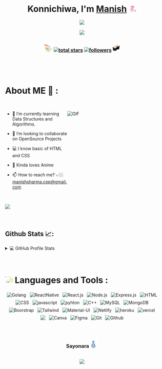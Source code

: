 <!-- 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 -->

<div align="center">
   <h1>Konnichiwa, I'm <a href="https://www.linkedin.com/in/manish-sharma-2a6778212/">Manish</a> <img src="gif1.gif" width="25px"> </h1>
   
   
   <img src="https://media1.giphy.com/media/37Md3lHS7s6k2tHIp7/giphy.gif"> 
</div>

<p align="center">
<img src="https://readme-typing-svg.herokuapp.com?font=Fira+Code&pause=1000&width=435&lines=Always+learning+new+things;Full+stack+web+developer&center=true&width=440&height=45&Center=true&size=22&pause=1000">
</p>

<div align="center">
<h3><img src="gif2.gif" width="30px">  <a href="https://github.com/Manish-XD?tab=repositories&sort=stargazers">
    <img alt="total stars" title="Total stars on GitHub" src="https://custom-icon-badges.herokuapp.com/github/stars/Manish-XD?color=55960c&style=for-the-badge&labelColor=488207&logo=star"/></a>
  <a href="https://github.com/Manish-XD?tab=followers">
    <img alt="followers" title="Follow me on Github" src="https://custom-icon-badges.herokuapp.com/github/followers/Manish-XD?color=61F727&labelColor=1155ba&style=for-the-badge&logo=person-add&label=Follow&logoColor=white"/></a><img src="gif3.gif" width="30"></h3>
</div>

<br/>
<br/>
<br/>

<h1>About ME 💬 :</h1>

<br />
<div>
    
<img align="right" height="250px" width="300px" alt="GIF" src="https://c.tenor.com/waCiJuYgAEAAAAAC/gojo-satoru.gif" />

-   🌱 I’m currently learning Data Structures and Algorithms.

-   👯 I’m looking to collaborate on OpenSource Projects
-   💻 I know basic of HTML and CSS

-   🦋 Kinda loves Anime

-   📫 How to reach me? 👉🏼 manishsharma.cpp@gmail.com
<br/>
<br/>
<a>
<img src="https://github.com/Manish-XD/github-stats/blob/master/generated/overview.svg">
</a>
</div>

<br/>
<br/>
<h2>Github Stats 📈:</h2>
<details> 
  <summary>💻 GitHub Profile Stats</summary>
  <br/>
    <a href="https://github.com/anuraghazra/github-readme-stats"> 
    <img  src="https://github-readme-stats.vercel.app/api?username=Manish-XD&&show_icons=true&theme=radical"/>
  </a>
  <a href="https://github.com/anuraghazra/github-readme-stats"><img alt="Manish-XD's Top Languages" src="https://github-readme-stats.vercel.app/api/top-langs/?username=Manish-XD&layout=compact&theme=react&hide_border=true&bg_color=1F222E&title_color=F85D7F&icon_color=F8D866&hide=Jupyter%20Notebook" height="192px"/></a>
  <br/>
  <b>Note:</b> Top languages is only a metric of the languages my public code consists of and doesn't reflect experience or skill level.
</details>

<br/>
<br/>

<h1><img src="gif4.gif" width="25px"> Languages and Tools :</h1>

<p align="center">
   <img src="https://img.shields.io/badge/Go-00ADD8?style=for-the-badge&logo=go&logoColor=white"  alt="Golang" style="vertical-align:top; margin:4px" >
   <img src="https://img.shields.io/badge/React_Native-20232A?style=for-the-badge&logo=react&logoColor=61DAFB"  alt="ReactNative" style="vertical-align:top; margin:4px" > 
  <img src = "https://img.shields.io/badge/React-20232A?style=for-the-badge&logo=react&logoColor=61DAFB"  alt="React.js" style="vertical-align:top; margin:4px" > 
  <img src = "https://img.shields.io/badge/Node.js-43853D?style=for-the-badge&logo=node.js&logoColor=white"  alt="Node.js" style="vertical-align:top; margin:4px" >
  <img src = "https://img.shields.io/badge/Express.js-404D59?style=for-the-badge"  alt="Express.js" style="vertical-align:top; margin:4px" >
  <img src = "https://img.shields.io/badge/HTML5-E34F26?style=for-the-badge&logo=html5&logoColor=white"  alt="HTML" style="vertical-align:top; margin:4px" >
  <img src = "https://img.shields.io/badge/CSS3-1572B6?style=for-the-badge&logo=css3&logoColor=white"  alt="CSS" style="vertical-align:top; margin:4px" >
  <img src = "https://img.shields.io/badge/JavaScript-F7DF1E?style=for-the-badge&logo=javascript&logoColor=black"  alt="javascript" style="vertical-align:top; margin:4px" >
  <img src = "https://img.shields.io/badge/Python-FFD43B?style=for-the-badge&logo=python&logoColor=darkgreen"  alt="pyhton" style="vertical-align:top; margin:4px" >
  <img src = "https://img.shields.io/badge/C%2B%2B-00599C?style=for-the-badge&logo=c%2B%2B&logoColor=white"  alt="C++" style="vertical-align:top; margin:4px" >
  <img src = "https://img.shields.io/badge/MySQL-00000F?style=for-the-badge&logo=mysql&logoColor=white"  alt="MySQL" style="vertical-align:top; margin:4px" >
  <img src = "https://img.shields.io/badge/MongoDB-4EA94B?style=for-the-badge&logo=mongodb&logoColor=white"  alt="MongoDB" style="vertical-align:top; margin:4px" >
  <img src = "https://img.shields.io/badge/Bootstrap-563D7C?style=for-the-badge&logo=bootstrap&logoColor=white"  alt="Boorstrap" style="vertical-align:top; margin:4px" >
  <img src = "https://img.shields.io/badge/Tailwind_CSS-38B2AC?style=for-the-badge&logo=tailwind-css&logoColor=white"  alt="Tailwind" style="vertical-align:top; margin:4px" >
  <img src = "https://img.shields.io/badge/Material--UI-0081CB?style=for-the-badge&logo=material-ui&logoColor=white"  alt="Material-UI" style="vertical-align:top; margin:4px" > 
   <img src = "https://img.shields.io/badge/Netlify-00C7B7?style=for-the-badge&logo=netlify&logoColor=white"  alt="Netlify" style="vertical-align:top; margin:4px" >
   <img src = "https://img.shields.io/badge/Heroku-430098?style=for-the-badge&logo=heroku&logoColor=white"  alt="heroku" style="vertical-align:top; margin:4px" >
   <img src = "https://img.shields.io/badge/Vercel-000000?style=for-the-badge&logo=vercel&logoColor=white"  alt="vercel" style="vertical-align:top; margin:4px" >
  <img src = "https://img.shields.io/badge/Adobe%20Illustrator-FF9A00?style=for-the-badge&logo=adobe%20illustrator&logoColor=white" style="vertical-align:top; margin:4px" > 
  <img src = "https://img.shields.io/badge/Canva-%2300C4CC.svg?&style=for-the-badge&logo=Canva&logoColor=white"  alt="Canva" style="vertical-align:top; margin:4px" > 
  <img src = "https://img.shields.io/badge/Figma-F24E1E?style=for-the-badge&logo=figma&logoColor=white"  alt="Figma" style="vertical-align:top; margin:4px" >
  <img src = "https://img.shields.io/badge/GIT-E44C30?style=for-the-badge&logo=git&logoColor=white"  alt="Git" style="vertical-align:top; margin:4px" >
  <img src = "https://img.shields.io/badge/GitHub-100000?style=for-the-badge&logo=github&logoColor=white"  alt="Github" style="vertical-align:top; margin:4px" >

<br/>
<br/>
<h1></h1>
<div align="center">
<h3 >Sayonara <img src="gif5.gif"></h3>
<br/>
<img src="https://media1.giphy.com/media/Q7pmmDVQ6AixW/giphy.gif?cid=ecf05e475ywvpqc4voqgvl1wz5i3q90wq1k9bqzjup54084n&rid=giphy.gif&ct=g">
</div>
